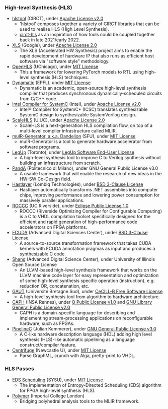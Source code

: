 ### High-level Synthesis (HLS)
- [hlstool](https://github.com/llvm/circt/blob/main/tools/hlstool/hlstool.cpp) (CIRCT), under [Apache License v2.0](https://github.com/llvm/circt/blob/main/LICENSE)
  - 'hlstool' composes together a variety of CIRCT libraries that can be used to realise HLS (High Level Synthesis).
  - [circt-hls](https://github.com/circt-hls/circt-hls) as an inspiration of how tools could be coupled together back in late 2021/early 2022.
- [XLS](https://github.com/google/xls) (Google), under [Apache License 2.0](https://github.com/google/xls/blob/main/LICENSE)
  - The XLS (Accelerated HW Synthesis) project aims to enable the rapid development of hardware IP that also runs as efficient host software via "software style" methodology.
- [OpenHLS](https://github.com/makslevental/openhls) (UChicago), under [MIT License](https://github.com/makslevental/openhls/blob/main/LICENSE)
  - This a framework for lowering PyTorch models to RTL using high-level synthesis (HLS) techniques.
- [Dynamatic](https://github.com/lana555/dynamatic) (EPFL), under [MIT License](https://github.com/lana555/dynamatic/blob/master/LICENSE)
  - Dynamatic is an academic, open-source high-level synthesis compiler that produces synchronous dynamically-scheduled circuits from C/C++ code.
- [Intel Compiler for SystemC](https://github.com/intel/systemc-compiler) (Intel), under [Apache License v2.0](https://github.com/intel/systemc-compiler/blob/main/LICENSE.txt)
  - Intel® Compiler for SystemC* (ICSC) translates synthesizable SystemC design to synthesizable SystemVerilog design.
- [ScaleHLS](https://github.com/hanchenye/scalehls) (UIUC), under [Apache License 2.0](https://github.com/hanchenye/scalehls/blob/master/LICENSE)
  - ScaleHLS is a next-generation HLS compilation flow, on top of a multi-level compiler infrastructure called MLIR.
- [muIR-Generator, a.k.a. Dandelion](https://github.com/sfu-arch/muir) (SFU), under [MIT License](https://github.com/sfu-arch/muir/blob/master/LICENSE)
  - muIR-Generator is a tool to generate hardware accelerator from software programs.
- [LegUp](http://legup.eecg.utoronto.ca/) (Toronto), under [LegUp Software End-User License](http://legup.eecg.utoronto.ca/license.php)
  - A high-level synthesis tool to improve C to Verilog synthesis without building an infrastructure from scratch.
- [PandA](https://panda.dei.polimi.it/) (Politecnico di Milano), under GNU General Public License v3.0
  - A usable framework that will enable the research of new ideas in the HW-SW Co-Design field.
- [Hastlayer](https://github.com/Lombiq/Hastlayer-SDK) (Lombiq Technologies), under [BSD 3-Clause License](https://github.com/Lombiq/Hastlayer-SDK/blob/client/Licence.md)
  - Hastlayer automatically transforms .NET assemblies into computer chips, improving performance and lowering power consumption for massively parallel applications.
- [ROCCC](https://github.com/nxt4hll/roccc-2.0) (UC Riverside), under [Eclipse Public License 1.0](https://github.com/nxt4hll/roccc-2.0/blob/master/LICENSE)
  - ROCCC (Riverside Optimizing Compiler for Configurable Computing) is a C to VHDL compilation toolset specifically designed for the efficient and rapid generation of high-performance code accelerators on FPGA platforms.
- [FCUDA](https://github.com/adsc-hls/fcuda) (Advanced Digital Sciences Center), under [BSD 3-Clause License](https://github.com/adsc-hls/fcuda/blob/master/license.txt)
  - A source-to-source transformation framework that takes CUDA kernels with FCUDA annotation pragmas as input and produces a synthesizable C code.
- [Shang](https://github.com/etherzhhb/Shang) (Advanced Digital Science Center), under University of Illinois Open Source License
  - An LLVM-based high-level synthesis framework that works on the LLVM machine code layer for easy representation and optimization of some high-level synthesis specific operation (instruction), e.g. reduction OR, concatenation, etc.
- [GAUT](http://hls-labsticc.univ-ubs.fr/) (Université Bretagne Sud), under [CeCILL-B Free Software License](http://hls-labsticc.univ-ubs.fr/download/Licence_CeCILL_B_EN.rtf)
  - A high-level synthesis tool from algorithm to hardware architecture.
- [CAPH](https://github.com/jserot/caph) (INSA Rennes), under [Q Public License v1.0](https://github.com/jserot/caph/blob/master/LICENSE) and [GNU Library General Public License v2.0](https://github.com/jserot/caph/blob/master/LICENSE)
  - CAPH is a domain-specific  language for describing and implementing stream-processing applications on reconfigurable hardware, such as FPGAs.
- [PipelineC](https://github.com/JulianKemmerer/PipelineC) (Julian Kemmerer), under [GNU General Public License v3.0](https://github.com/JulianKemmerer/PipelineC/blob/master/LICENSE)
  - A C-like hardware description language (HDL) adding high level synthesis (HLS)-like automatic pipelining as a language construct/compiler feature.
- [Centrifuge](https://github.com/tuura/centrifuge) (Newcastle U), under [MIT License](https://github.com/tuura/centrifuge/blob/master/LICENSE)
  - Parse GraphML, crunch with Alga, pretty-print to VHDL.

### HLS Passes
- [EDS Scheduling](https://github.com/chhzh123/Entropy-directed-scheduling) (SYSU), under [MIT License](https://github.com/chhzh123/Entropy-directed-scheduling/blob/master/LICENSE)
  - The implementation of Entropy-Directed Scheduling (EDS) algorithm for FPGA high-level synthesis (HLS).
- [Polymer](https://github.com/kumasento/polymer) (Imperial College London)
  - Bridging polyhedral analysis tools to the MLIR framework.

